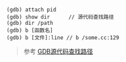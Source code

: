 ```

(gdb) attach pid
(gdb) show dir      // 源代码查找路径
(gdb) dir /path
(gdb) b [函数名]
(gdb) b [文件]:line // b /some.cc:129

```
> 参考 [GDB源代码查找路径](https://www.cnblogs.com/rickyk/p/4184860.html)
